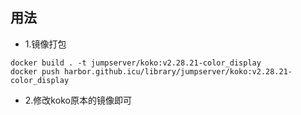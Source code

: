 ## 用法
- 1.镜像打包
```
docker build . -t jumpserver/koko:v2.28.21-color_display
docker push harbor.github.icu/library/jumpserver/koko:v2.28.21-color_display
```

- 2.修改koko原本的镜像即可
